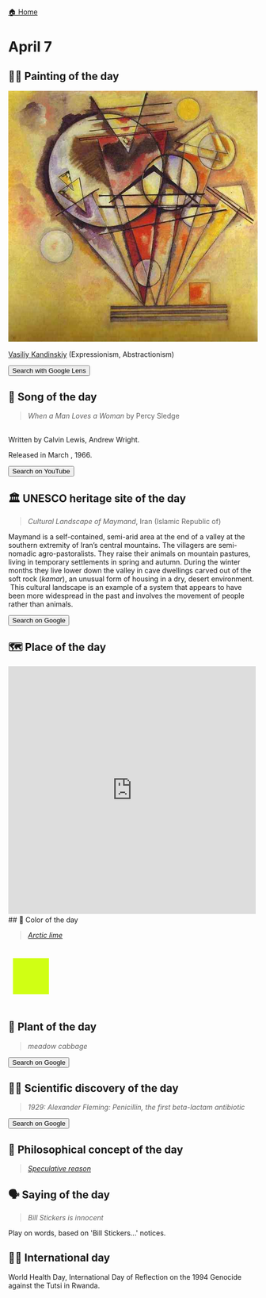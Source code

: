 
[🏠 Home](../../index.md)

# April 7

## 🧑‍🎨 Painting of the day

<img width="600" src="../img/Vasiliy_Kandinskiy_5.jpg">

[Vasiliy Kandinskiy](http://en.wikipedia.org/wiki/Wassily_Kandinsky) (Expressionism, Abstractionism)

<button class="btn btn-success"
onclick=" window.open('https://lens.google.com/uploadbyurl?url=https://iretes.github.io/one-a-day/data/img/Vasiliy_Kandinskiy_5.jpg','_blank')">
Search with Google Lens
</button>

## 🎼 Song of the day

> *When a Man Loves a Woman*
by Percy Sledge

<br />Written by Calvin Lewis, Andrew Wright.

Released in March , 1966.

<button class="btn btn-success"
onclick=" window.open('http://www.youtube.com/search?q=When a Man Loves a Woman by Percy Sledge','_blank')">
Search on YouTube
</button>

## 🏛️ UNESCO heritage site of the day

> *Cultural Landscape of Maymand*, Iran (Islamic Republic of)

<p><span>Maymand is a self-contained, semi-arid area at the end of a valley at the southern extremity of Iran’s central mountains. The villagers are semi-nomadic agro-pastoralists. They raise their animals on mountain pastures, living in temporary settlements in spring and autumn. During the winter months they live lower down the valley in cave dwellings carved out of the soft rock (</span><em>kamar</em><span>), an unusual form of housing in a dry, desert environment.  This cultural landscape is an example of a system that appears to have been more widespread in the past and involves the movement of people rather than animals.</span></p>

<button class="btn btn-success"
onclick=" window.open('http://www.google.com/search?q=Cultural Landscape of Maymand','_blank')">
Search on Google
</button>

## 🗺️ Place of the day

<iframe
src="https://www.mapcrunch.com"
name="mapcrunch"
width="500"
height="500"
allowTransparency="true"
scrolling="no"
frameborder="0"
>
</iframe>
## 🎨 Color of the day

> *[Arctic lime](https://en.wikipedia.org/wiki/Lime_(color)#Arctic_lime)*

<div style="color:#D0FF14; font-size: 100px;">&#9632;</div>

## 🌿 Plant of the day

> *meadow cabbage*

<button class="btn btn-success"
onclick=" window.open('http://www.google.com/search?q=meadow cabbage','_blank')">
Search on Google
</button>

## 🧑‍🔬 Scientific discovery of the day

> *1929: Alexander Fleming: Penicillin, the first beta-lactam antibiotic*

<button class="btn btn-success"
onclick=" window.open('http://www.google.com/search?q=1929: Alexander Fleming: Penicillin, the first beta-lactam antibiotic','_blank')"> 
Search on Google
</button>

## 💭 Philosophical concept of the day

> *[Speculative reason](https://en.wikipedia.org/wiki/Speculative_reason)*

## 🗣️ Saying of the day

> *Bill Stickers is innocent*

Play on words, based on 'Bill Stickers...' notices.

## 🏳️‍🌈 International day

World Health Day, International Day of Reflection on the 1994 Genocide against the Tutsi in Rwanda.